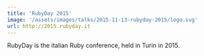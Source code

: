 ```yaml
---
title: 'RubyDay 2015'
image: '/assets/images/talks/2015-11-13-rubyday-2015/logo.svg'
url: http://2015.rubyday.it
---
```


RubyDay is the italian Ruby conference, held in Turin in 2015.
